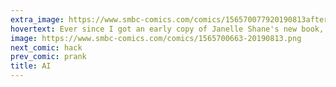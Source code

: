 ```yaml
---
extra_image: https://www.smbc-comics.com/comics/156570077920190813after.png
hovertext: Ever since I got an early copy of Janelle Shane's new book, 80% of my jokes have been about douchey uses of AI.
image: https://www.smbc-comics.com/comics/1565700663-20190813.png
next_comic: hack
prev_comic: prank
title: AI
---
```


